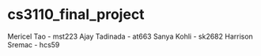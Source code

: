 # cs3110_final_project
Mericel Tao - mst223
Ajay Tadinada - at663
Sanya Kohli - sk2682
Harrison Sremac - hcs59
